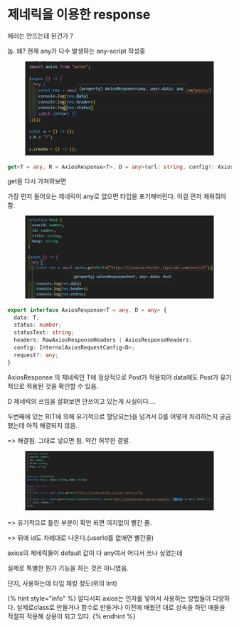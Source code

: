 # 제네릭을 이용한 response

에러는 안뜨는데 된건가 ?

놉. 왜? 현재 any가 다수 발생하는 any-script 작성중

<figure><img src="../../.gitbook/assets/image (9).png" alt=""><figcaption></figcaption></figure>

```typescript
get<T = any, R = AxiosResponse<T>, D = any>(url: string, config?: AxiosRequestConfig<D>): Promise<R>;
```

get을 다시 가져와보면

가장 먼저 들어오는 제네릭이 any로 없으면 타입을 포기해버린다. 이걸 먼저 채워줘야함.



<figure><img src="../../.gitbook/assets/image (20).png" alt=""><figcaption></figcaption></figure>

```typescript
export interface AxiosResponse<T = any, D = any> {
  data: T;
  status: number;
  statusText: string;
  headers: RawAxiosResponseHeaders | AxiosResponseHeaders;
  config: InternalAxiosRequestConfig<D>;
  request?: any;
}
```

AxiosResponse 의 제네릭인 T에 정상적으로 Post가 적용되어 data에도 Post가 유기적으로 적용된 것을 확인할 수 있음.



D 제네릭의 쓰임을 살펴보면 안쓰이고 있는게 사실이다....

두번째에 있는 R(T에 의해 유기적으로 할당되는)을 넘겨서 D를 어떻게 처리하는지 궁금했는데 아직 해결되지 않음.

\=> 해결됨. 그대로 넣으면 됨. 약간 허무한 결말.

<figure><img src="../../.gitbook/assets/image (21).png" alt=""><figcaption></figcaption></figure>

\=> 유기적으로 틀린 부분이 확인 되면 여지없이 빨간 줄.

\=> 뒤에 id도 차례대로 나온다.(userId를 없애면 빨간줄)



axios의 제네릭들이 default 값이 다 any여서 어디서 쓰나 싶었는데&#x20;

실제로 특별한 뭔가 기능을 하는 것은 아니였음.

단지, 사용하는데 타입 체킹 정도(위의 lint)



{% hint style="info" %}
알다시피 axios는 인자를 넣어서 사용하는 방법들이 다양하다. 실제로class로 만들거나 함수로 만들거나 이전에 배웠던 대로 상속을 하던 애들을 적절히 적용해 상용이 되고 있다.
{% endhint %}
